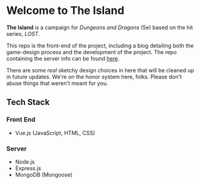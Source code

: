 # Welcome to The Island

**The Island** is a campaign for *Dungeons and Dragons* (5e) based on the hit series, *LOST*.  

This repo is the front-end of the project, including a blog detailing both the game-design process and the development of the project.  The repo containing the server info can be found [here](https://github.com/jmo927/the-island-server).

There are some *real* sketchy design choices in here that will be cleaned up in future updates.  We're on the honor system here, folks.  Please don't abuse things that weren't meant for you.

## Tech Stack

### Front End
- Vue.js (JavaScript, HTML, CSS)

### Server
- Node.js
- Express.js
- MongoDB (Mongoose)
